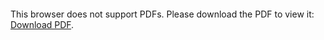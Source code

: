 <object data="christ-in-song/CIS1908pdfs/075.pdf" type="application/pdf" width="100%" height="1024px">
    <embed src="christ-in-song/CIS1908pdfs/075.pdf">
        <p>This browser does not support PDFs. Please download the PDF to view it: <a href="christ-in-song/CIS1908pdfs/075.pdf">Download PDF</a>.</p>
    </embed>
</object>
